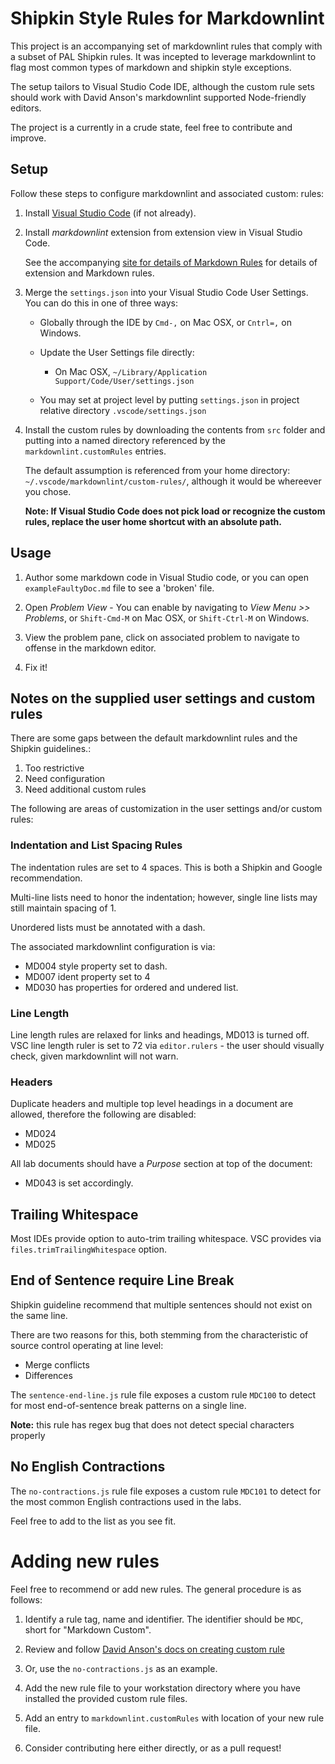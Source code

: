# Shipkin Style Rules for Markdownlint

This project is an accompanying set of markdownlint rules that comply
with a subset of PAL Shipkin rules.
It was incepted to leverage markdownlint to flag most common types of
markdown and shipkin style exceptions.

The setup tailors to Visual Studio Code IDE, although the custom rule
sets should work with David Anson's markdownlint supported Node-friendly
editors.

The project is a currently in a crude state, feel free to contribute and
improve.

## Setup

Follow these steps to configure markdownlint and associated custom:
rules:

1.  Install
    [Visual Studio Code](https://code.visualstudio.com/download)
    (if not already).

1.  Install *markdownlint* extension from extension view in
    Visual Studio Code.

    See the accompanying
    [site for details of Markdown Rules](https://github.com/DavidAnson/markdownlint)
    for details of extension and Markdown rules.

1.  Merge the `settings.json` into your Visual Studio Code User
    Settings.
    You can do this in one of three ways:

    -   Globally through the IDE by `Cmd-,` on Mac OSX, or `Cntrl=,` on
        Windows.

    -   Update the User Settings file directly:

        -   On Mac OSX,
            `~/Library/Application Support/Code/User/settings.json`

    -   You may set at project level by putting `settings.json` in
        project relative directory `.vscode/settings.json`

1.  Install the custom rules by downloading the contents from `src`
    folder and putting into a named directory referenced by the
    `markdownlint.customRules` entries.

    The default assumption is referenced from your home directory:
    `~/.vscode/markdownlint/custom-rules/`, although it would be
    whereever you chose.

    **Note:
    If Visual Studio Code does not pick load or recognize the
    custom rules, replace the user home shortcut with an absolute
    path.**

## Usage

1.  Author some markdown code in Visual Studio code, or you can open
    `exampleFaultyDoc.md` file to see a 'broken' file.

1.  Open *Problem View* - You can enable by navigating to
    *View Menu >> Problems*, or `Shift-Cmd-M` on Mac OSX, or
    `Shift-Ctrl-M` on Windows.

1.  View the problem pane, click on associated problem to navigate to
    offense in the markdown editor.

1.  Fix it!

## Notes on the supplied user settings and custom rules

There are some gaps between the default markdownlint rules
and the Shipkin guidelines.:

1. Too restrictive
1. Need configuration
1. Need additional custom rules

The following are areas of customization in the user settings and/or
custom rules:

### Indentation and List Spacing Rules

The indentation rules are set to 4 spaces.
This is both a Shipkin and Google recommendation.

Multi-line lists need to honor the indentation; however, single line
lists may still maintain spacing of 1.

Unordered lists must be annotated with a dash.

The associated markdownlint configuration is via:

- MD004 style property set to dash.
- MD007 ident property set to 4
- MD030 has properties for ordered and undered list.

### Line Length

Line length rules are relaxed for links and headings, MD013 is turned
off.
VSC line length ruler is set to 72 via `editor.rulers` - the user
should visually check, given markdownlint will not warn.

### Headers

Duplicate headers and multiple top level headings in a
document are allowed, therefore the following are disabled:

- MD024
- MD025

All lab documents should have a *Purpose* section at top of the
document:

- MD043 is set accordingly.

## Trailing Whitespace

Most IDEs provide option to auto-trim trailing whitespace.
VSC provides via `files.trimTrailingWhitespace` option.

## End of Sentence require Line Break

Shipkin guideline recommend that multiple sentences should not exist on
the same line.

There are two reasons for this, both stemming from the characteristic
of source control operating at line level:

- Merge conflicts
- Differences

The `sentence-end-line.js` rule file exposes a custom rule `MDC100`
to detect for most end-of-sentence break patterns on a single line.

**Note:** this rule has regex bug that does not detect special
characters properly

## No English Contractions

The `no-contractions.js` rule file exposes a custom rule `MDC101` to
detect for the most common English contractions used in the labs.

Feel free to add to the list as you see fit.

# Adding new rules

Feel free to recommend or add new rules.
The general procedure is as follows:

1.  Identify a rule tag, name and identifier.
    The identifier should be `MDC`, short for "Markdown Custom".

1.  Review and follow
    [David Anson's docs on creating custom rule](https://github.com/DavidAnson/markdownlint/blob/master/doc/CustomRules.md)

1.  Or, use the `no-contractions.js` as an example.

1.  Add the new rule file to your workstation directory where you have
    installed the provided custom rule files.

1.  Add an entry to `markdownlint.customRules` with location of your new
    rule file.

1.  Consider contributing here either directly, or as a pull request!
